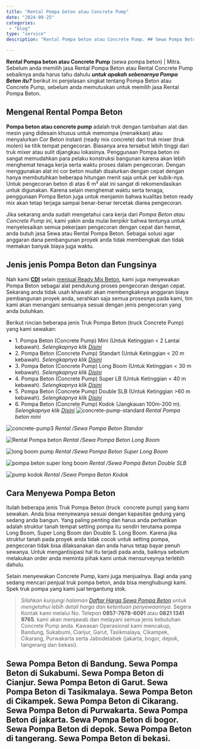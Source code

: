 ```yaml
---
title: "Rental Pompa beton atau Concrete Pump"
date: "2024-09-25"
categories:
 - "blog"
type: "service"
description: "Rental Pompa beton atau Concrete Pump. ## Sewa Pompa Beton di Bandung. Sewa Pompa Beton di Sukabumi. Sewa Pompa Beton di Cianjur. Sewa Pompa Beton di Garut...."

---
```


**Rental Pompa beton atau Concrete Pump** (sewa pompa beton) | Mitra. Sebelum anda memilih jasa Rental Pompa Beton atau Rental Concrete Pump sebaiknya anda harus tahu dahulu _**untuk apakah sebenarnya Pompa Beton itu?**_ berikut ini penjelasan singkat tentang Pompa Beton atau Concrete Pump, sebelum anda memutuskan untuk memilih jasa Rental Pompa Beton.

 ## Mengenal Rental Pompa Beton

**Pompa beton atau concrete pump** adalah truk dengan tambahan alat dan mesin yang didesain khusus untuk memompa (menaikkan) atau menyalurkan Cor Beton instant (ready mix concrete) dari truk mixer (truk molen) ke titik tempat pengecoran. Biasanya area tersebut lebih tinggi dari truk mixer atau sulit dijangkau lokasinya. Penggunaan Pompa beton ini sangat memudahkan para pelaku konstruksi bangunan karena akan lebih menghemat tenaga kerja serta waktu proses dalam pengecoran. Dengan menggunakan alat ini cor beton mudah disalurkan dengan cepat dengan hanya membutuhkan beberapa hitungan menit saja untuk per kubik-nya. Untuk pengecoran beton di atas 6 m³ alat ini sangat di rekomendasikan untuk digunakan. Karena selain menghemat waktu serta tenaga, penggunaan Pompa Beton juga untuk menjamin bahwa kualitas beton ready mix akan tetap terjaga sampai benar-benar tercetak diarea pengecoran.

Jika sekarang anda sudah mengetahui cara kerja dari _Pompa Beton atau Concrete Pump ini_, kami yakin anda mulai berpikir bahwa tentunya untuk menyelesaikan semua pekerjaan pengecoran dengan cepat dan hemat, anda butuh jasa Sewa atau Rental Pompa Beton. Sebagai solusi agar anggaran dana pembangunan proyek anda tidak membengkak dan tidak memakan banyak biaya juga waktu.

 ## Jenis jenis Pompa Beton dan Fungsinya

Nah kami [**CDI**](/) selain [menjual Ready Mix Beton](/blog/keuntungan-menggunakan-minimix "Keuntungan Menggunakan Minimix"), kami juga menyewakan Pompa Beton sebagai alat pendukung proses pengecoran dengan cepat. Sekarang anda tidak usah khawatir akan membengkaknya anggaran biaya pembangunan proyek anda, serahkan saja semua prosesnya pada kami, tim kami akan menangani semuanya sesuai dengan jenis pengecoran yang anda butuhkan.

Berikut rincian beberapa jenis Truk Pompa Beton (truck Concrete Pump) yang kami sewakan:

- 1\. Pompa Beton (Concrete Pump) Mini (Untuk Ketinggian < 2 Lantai kebawah). _Selengkapnya klik [Disini](/sewa/pompa-beton-mini)_
- 2\. Pompa Beton (Concrete Pump) Standart (Untuk Ketinggian < 20 m kebawah). _Selengkapnya klik [Disini](/product/pompa-beton-mini-standar)_
- 3\. Pompa Beton (Concrete Pump) Long Boom (Untuk Ketinggian < 30 m kebawah). _Selengkapnya klik [Disini](/sewa/pompa-long-boom)_
- 4\. Pompa Beton (Concrete Pump) Super LB (Untuk Ketinggian < 40 m kebawah). _Selengkapnya klik [Disini](/sewa/super-long-boom)_
- 5\. Pompa Beton (Concrete Pump) Double SLB (Untuk Ketinggian >60 m kebawah). _Selengkapnya klik [Disini](/sewa/double-long-boom)_
- 6\. Pompa Beton (Concrete Pump) Kodok (Jangkauan 100m-200 m). _Selengkapnya klik [Disini](/sewa/pompa-kodok)_
![concrete-pump-standard](/images/blog/concrete-pump-mini.jpg)
*Rental Pompa beton mini*

![concrete-pump3](/images/blog/cara-kerja-concrete-pump.jpg)
*Rental /Sewa Pompa Beton Standar*

![Rental Pompa beton](/images/blog/pompa-long-boom.jpg)
*Rental /Sewa Pompa Beton Long Boom*

![long boom pump](/images/blog/pompa-long-boom.jpg)
*Rental /Sewa Pompa Beton Super Long Boom*

![pompa beton super long boom](/images/blog/pompa-long-boom.jpg)
*Rental /Sewa Pompa Beton Double SLB*

![pump kodok](/images/blog/pump-kodok.jpg)
*Rental /Sewa Pompa Beton Kodok*

 ## Cara Menyewa Pompa Beton

Itulah beberapa jenis Truk Pompa Beton (truck  concrete pump) yang kami sewakan. Anda bisa menyewanya sesuai dengan kapasitas gedung yang sedang anda bangun. Yang paling penting dan harus anda perhatikan adalah struktur tanah tempat setting pompa itu sendiri terutama pompa Long Boom, Super Long Boom dan Double S. Long Boom. Karena jika struktur tanah pada proyek anda tidak cocok untuk setting pompa, pengecoran tidak bisa dilaksanakan dan anda harus tetap bayar penuh sewanya. Untuk mengantisipasi hal itu terjadi pada anda, baiknya sebelum melakukan order anda meminta pihak kami untuk mensurveynya terlebih dahulu.

Selain menyewakan Concrete Pump, kami juga menjualnya. Bagi anda yang sedang mencari penjual truk pompa beton, anda bisa menghubungi kami. Spek truk pompa yang kami jual tergantung stok.

> _Silahkan kunjungi halaman [Daftar Harga Sewa Pompa Beton](/page/daftar-harga-rental-pompa-beton-dan-readymix-cor) untuk mengetahui lebih detail harga dan ketentuan penyewaannya._
Segera Kontak kami melalui No. Telepon **0857-7678-6091** atau **0821 1341 9765**. kami akan menjawab dan melayani semua jenis kebutuhan Concrete Pump anda. Kawasan Operasional kami mencakup, Bandung, Sukabumi, Cianjur, Garut, Tasikmalaya, Cikampek, Cikarang, Purwakarta serta Jabodetabek (jakarta, bogor, depok, tangerang dan bekasi).

## Sewa Pompa Beton di Bandung. Sewa Pompa Beton di Sukabumi. Sewa Pompa Beton di Cianjur. Sewa Pompa Beton di Garut. Sewa Pompa Beton di Tasikmalaya. Sewa Pompa Beton di Cikampek. Sewa Pompa Beton di Cikarang. Sewa Pompa Beton di Purwakarta. Sewa Pompa Beton di jakarta. Sewa Pompa Beton di bogor. Sewa Pompa Beton di depok. Sewa Pompa Beton di tangerang. Sewa Pompa Beton di bekasi.

